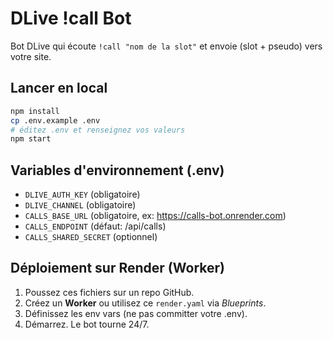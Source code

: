 # DLive !call Bot

Bot DLive qui écoute `!call "nom de la slot"` et envoie (slot + pseudo) vers votre site.

## Lancer en local
```bash
npm install
cp .env.example .env
# éditez .env et renseignez vos valeurs
npm start
```

## Variables d'environnement (.env)
- `DLIVE_AUTH_KEY` (obligatoire)
- `DLIVE_CHANNEL` (obligatoire)
- `CALLS_BASE_URL` (obligatoire, ex: https://calls-bot.onrender.com)
- `CALLS_ENDPOINT` (défaut: /api/calls)
- `CALLS_SHARED_SECRET` (optionnel)

## Déploiement sur Render (Worker)
1. Poussez ces fichiers sur un repo GitHub.
2. Créez un **Worker** ou utilisez ce `render.yaml` via *Blueprints*.
3. Définissez les env vars (ne pas committer votre .env).
4. Démarrez. Le bot tourne 24/7.
